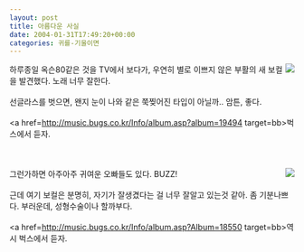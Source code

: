 ```yaml
---
layout: post
title: 아름다운 사실
date: 2004-01-31T17:49:20+00:00
categories: 귀를-기울이면
---
```

<img src=http://img.bugs.co.kr/Info/AlbumD/195/19494.gif align=right>하루종일 옥슨80같은 것을 TV에서 보다가, 우연히 별로 이쁘지 않은 부활의 새 보컬을 발견했다. 노래 너무 잘한다. <br /><br />선글라스를 벗으면, 왠지 눈이 나와 같은 쭉찢어진 타입이 아닐까.. 암튼, 좋다.<br /><br /><a href=http://music.bugs.co.kr/Info/album.asp?album=19494 target=bb>벅스에서 듣자.</a> <br /><br /><BR><br /><img src=http://img.bugs.co.kr/Info/AlbumD/186/18550.gif align=right>그런가하면 아주아주 귀여운 오빠들도 있다. BUZZ! <br /><br />근데 여기 보컬은 분명히, 자기가 잘생겼다는 걸 너무 잘알고 있는것 같아. 좀 기분나쁘다. 부러운데, 성형수술이나 할까부다.<br /><br /><a href=http://music.bugs.co.kr/Info/album.asp?Album=18550 target=bb>역시 벅스에서 듣자.</a>

